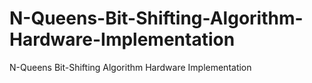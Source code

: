 # N-Queens-Bit-Shifting-Algorithm-Hardware-Implementation
N-Queens Bit-Shifting Algorithm Hardware Implementation
